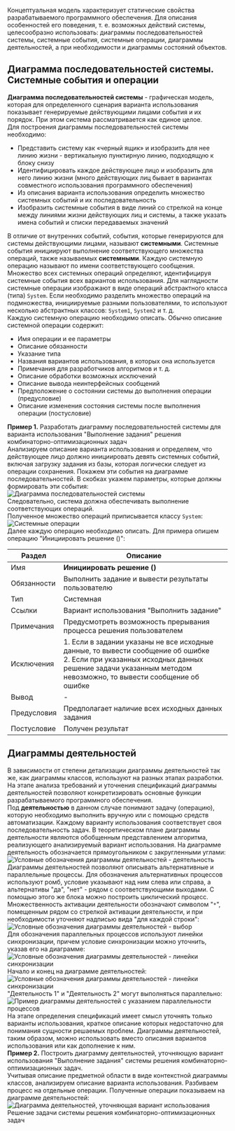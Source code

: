Концептуальная модель характеризует статические свойства разрабатываемого программного обеспечения. Для описания особенностей его поведения, т. е. возможных действий системы, целесообразно использовать: диаграммы последовательностей системы, системные события, системные операции, диаграммы деятельностей, а при необходимости и диаграммы состояний объектов.  
## Диаграмма последовательностей системы. Системные события и операции
**Диаграмма последовательностей системы** - графическая модель, которая для определенного сценария варианта использования показывает генерируемые действующими лицами события и их порядок. При этом система рассматривается как единое целое.  
Для построения диаграммы последовательностей системы необходимо:
- Представить систему как «черный ящик» и изобразить для нее линию жизни - вертикальную пунктирную линию, подходящую к блоку снизу
- Идентифицировать каждое действующее лицо и изобразить для него линию жизни (много действующих лиц бывает в вариантах совместного использования программного обеспечения)
- Из описания варианта использования определить множество системных событий и их последовательность
- Изобразить системные события в виде линий со стрелкой на конце между линиями жизни действующих лиц и системы, а также указать имена событий и списки передаваемых значений
  
В отличие от внутренних событий, события, которые генерируются для системы действующими лицами, называют **системными**. Системные события инициируют выполнение соответствующего множества операций, также называемых **системными**. Каждую системную операцию называют по имени соответствующего сообщения.  
Множество всех системных операций определяют, идентифицируя системные события всех вариантов использования. Для наглядности системные операции изображают в виде операций абстрактного класса (типа) `System`. Если необходимо разделить множество операций на подмножества, инициируемые разными пользователями, то используют несколько абстрактных классов: `System1`, `System2` и т. д.  
Каждую системную операцию необходимо описать. Обычно описание системной операции содержит:
- Имя операции и ее параметры
- Описание обязанности
- Указание типа
- Названия вариантов использования, в которых она используется
- Примечания для разработчиков алгоритмов и т. д.
- Описание обработки возможных исключений
- Описание вывода неинтерфейсных сообщений
- Предположение о состоянии системы до выполнения операции (предусловие)
- Описание изменения состояния системы после выполнения операции (постусловие)
  
**Пример 1.** Разработать диаграмму последовательностей системы для варианта использования "Выполнение задания" решения комбинаторно-оптимизационных задач  
Анализируем описание варианта использования и определяем, что действующее лицо должно инициировать девять системных событий, включая загрузку задания из базы, которая логически следует из операции сохранения. Покажем эти события на диаграмме последовательностей. В скобках укажем параметры, которые должны формировать эти события:  
![Диаграмма последовательностей системы](../Pictures/04_01.%20Диаграмма%20последовательностей%20системы.png)  
Следовательно, система должна обеспечивать выполнение соответствующих операций.  
Полученное множество операций приписывается классу `System`:  
![Системные операции](../Pictures/04_02.%20Системные%20операции.png)  
Далее каждую операцию необходимо описать. Для примера опишем операцию "Инициировать решение ()":

| Раздел      | Описание                                                                                                                                                                                                |
| ----------- | ------------------------------------------------------------------------------------------------------------------------------------------------------------------------------------------------------- |
| Имя         | **Инициировать решение ()**                                                                                                                                                                             |
| Обязанности | Выполнить задание и вывести результаты пользователю                                                                                                                                                     |
| Тип         | Системная                                                                                                                                                                                               |
| Ссылки      | Вариант использования "Выполнить задание"                                                                                                                                                               |
| Примечания  | Предусмотреть возможность прерывания процесса решения пользователем                                                                                                                                     |
| Исключения  | 1. Если в задании указаны не все исходные данные, то вывести сообщение об ошибке  <br>2. Если при указанных исходных данных решение задачи указанным методом невозможно, то вывести сообщение об ошибке |
| Вывод       | -                                                                                                                                                                                                       |
| Предусловия | Предполагает наличие всех исходных данных задания                                                                                                                                                       |
| Постусловие | Получен результат                                                                                                                                                                                       |
## Диаграммы деятельностей
В зависимости от степени детализации диаграммы деятельностей так же, как диаграммы классов, используют на разных этапах разработки. На этапе анализа требований и уточнения спецификаций диаграммы деятельностей позволяют конкретизировать основные функции разрабатываемого программного обеспечения.  
Под **деятельностью** в данном случае понимают задачу (операцию), которую необходимо выполнить вручную или с помощью средств автоматизации. Каждому варианту использования соответствует своя последовательность задач. В теоретическом плане диаграммы деятельности являются обобщенным представлением алгоритма, реализующего анализируемый вариант использования. На диаграмме деятельность обозначается прямоугольником с закругленными углами:  
![Условные обозначения диаграммы деятельностей - деятельность](../Pictures/04_03.%20Условные%20обозначения%20диаграммы%20деятельностей%20-%20деятельность.png)  
Диаграммы деятельностей позволяют описывать альтернативные и параллельные процессы. Для обозначения альтернативных процессов используют ромб, условие указывают над ним слева или справа, а альтернативы "да", "нет" - рядом с соответствующими выходами. С помощью этого же блока можно построить циклический процесс. Множественность активации деятельности обозначают символом "`*`", помещенным рядом со стрелкой активации деятельности, и при необходимости уточняют надписью вида "для каждой строки":  
![Условные обозначения диаграммы деятельностей - выбор](../Pictures/04_04.%20Условные%20обозначения%20диаграммы%20деятельностей%20-%20выбор.png)  
Для обозначения параллельных процессов используют линейки синхронизации, причем условие синхронизации можно уточнить, указав его на диаграмме:  
![Условные обозначения диаграммы деятельностей - линейки синхронизации](../Pictures/04_05.%20Условные%20обозначения%20диаграммы%20деятельностей%20-%20линейки%20синхронизации.png)  
Начало и конец на диаграмме деятельностей:  
![Условные обозначения диаграммы деятельностей - линейки синхронизации](../Pictures/04_06.%20Условные%20обозначения%20диаграммы%20деятельностей%20-%20начало%20и%20конец.png)  
"Деятельность 1" и "Деятельность 2" могут выполняться параллельно:  
![Пример диаграммы деятельностей с указанием параллельности процессов](../Pictures/04_07.%20Пример%20диаграммы%20деятельностей%20с%20указанием%20параллельности%20процессов.png)  
На этапе определения спецификаций имеет смысл уточнять только варианты использования, краткое описание которых недостаточно для понимания сущности решаемых проблем. Диаграммы деятельностей, таким образом, можно использовать вместо описания вариантов использования или как дополнение к ним.  
**Пример 2.** Построить диаграмму деятельностей, уточняющую вариант использования "Выполнение задания" системы решения комбинаторно-оптимизационных задач.  
Учитывая описание предметной области в виде контекстной диаграммы классов, анализируем описание варианта использования. Разбиваем процесс на отдельные операции. Полученные операции показываем на диаграмме деятельностей:  
![Диаграмма деятельностей, уточняющая вариант использования Решение задачи системы решения комбинаторно-оптимизационных задач](../Pictures/04_08.%20Диаграмма%20деятельностей,%20уточняющая%20вариант%20использования%20Решение%20задачи%20системы%20решения%20комбинаторно-оптимизационных%20задач.png)  
